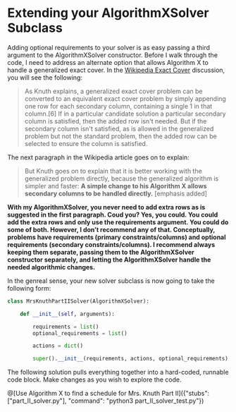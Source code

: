 # Extending your AlgorithmXSolver Subclass

Adding optional requirements to your solver is as easy passing a third argument to the AlgorithmXSolver constructor. Before I walk through the code, I need to address an alternate option that allows Algorithm X to handle a generalized exact cover. In the [Wikipedia Exact Cover]( https://en.wikipedia.org/wiki/Exact_cover) discussion, you will see the following:

>As Knuth explains, a generalized exact cover problem can be converted to an equivalent exact cover problem by simply appending one row for each secondary column, containing a single 1 in that column.[6] If in a particular candidate solution a particular secondary column is satisfied, then the added row isn't needed. But if the secondary column isn't satisfied, as is allowed in the generalized problem but not the standard problem, then the added row can be selected to ensure the column is satisfied.

The next paragraph in the Wikipedia article goes on to explain:

>But Knuth goes on to explain that it is better working with the generalized problem directly, because the generalized algorithm is simpler and faster: __A simple change to his Algorithm X allows secondary columns to be handled directly.__ [emphasis added]

__With my AlgorithmXSolver, you never need to add extra rows as is suggested in the first paragraph. Coud you? Yes, you could. You could add the extra rows and only use the requirements argument. You could do some of both. However, I don’t recommend any of that. Conceptually, problems have requirements (primary constraints/columns) and optional requirements (secondary constraints/columns). I recommend always keeping them separate, passing them to the AlgorithmXSolver constructor separately, and letting the AlgorithmXSolver handle the needed algorithmic changes.__

In the genreal sense, your new solver subclass is now going to take the following form:

```python
class MrsKnuthPartIISolver(AlgorithmXSolver):

    def __init__(self, arguments):

        requirements = list()
        optional_requirements = list()

        actions = dict()

        super().__init__(requirements, actions, optional_requirements)
```

The following solution pulls everything together into a hard-coded, runnable code block. Make changes as you wish to explore the code.

@[Use Algorithm X to find a schedule for Mrs. Knuth Part II]({"stubs": ["part_II_solver.py"], "command": "python3 part_II_solver_test.py"})
